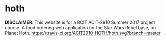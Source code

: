 # hoth
**DISCLAIMER**: This website is for a BCIT ACIT-2910 Summer 2017 project course. 
A food ordering web application for the Star Wars Rebel base, on Planet Hoth. 
https://travis-ci.org/ACIT2910-HOTH/hoth.svg?branch=master
